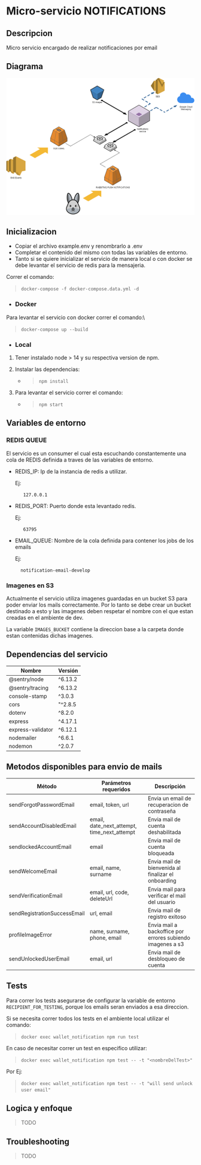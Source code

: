 # Micro-servicio NOTIFICATIONS

## Descripcion

Micro servicio encargado de realizar notificaciones por email

## Diagrama

![Diagrama](./.assets/notifications.drawio.png)

## Inicializacion

* Copiar el archivo example.env y renombrarlo a .env<br>
* Completar el contenido del mismo con todas las variables de entorno.<br>
* Tanto si se quiere inicializar el servicio de manera local o con docker se debe levantar el servicio de redis para la mensajeria.

Correr el comando:
> `docker-compose -f docker-compose.data.yml -d`


* ### Docker
Para levantar el servicio con docker correr el comando:\
> `docker-compose up --build`

* ### Local
1) Tener instalado node > 14 y su respectiva version de npm.
2) Instalar las dependencias:
    - > `npm install`
3) Para levantar el servicio correr el comando:

    - > `npm start`

## Variables de entorno

### REDIS QUEUE

El servicio es un consumer el cual esta escuchando constantemente una cola de REDIS definida a traves de las variables de entorno.

* REDIS_IP: Ip de la instancia de redis a utilizar.

    Ej:
        
         127.0.0.1

* REDIS_PORT: Puerto donde esta levantado redis.

    Ej:
    
         63795

* EMAIL_QUEUE: Nombre de la cola definida para contener los jobs de los emails

    Ej:
       
        notification-email-develop
### Imagenes en S3

Actualmente el servicio utiliza imagenes guardadas en un bucket S3 para poder enviar los mails correctamente.
Por lo tanto se debe crear un bucket destinado a esto y las imagenes deben respetar el nombre con el que estan creadas en el ambiente de dev.

La variable `IMAGES_BUCKET` contiene la direccion base a la carpeta donde estan contenidas dichas imagenes.

## Dependencias del servicio

| Nombre |Versión |
| ------------ | ------------ |
|@sentry/node |  ^6.13.2 |
|@sentry/tracing | ^6.13.2 |
|console-stamp | ^3.0.3 |
|cors | "^2.8.5 |
|dotenv | ^8.2.0 |
|express | ^4.17.1 |
|express-validator | ^6.12.1 |
|nodemailer | ^6.6.1 |
|nodemon | ^2.0.7 |

## Metodos disponibles para envio de mails
|Método|Parámetros requeridos | Descripción |
| ------------ | ------------ |------------ |
|sendForgotPasswordEmail | email, token, url | Envia un email de recuperacion de contraseña |
|sendAccountDisabledEmail | email, date_next_attempt, time_next_attempt | Envia mail de cuenta deshabilitada |
|sendlockedAccountEmail | email | Envia mail de cuenta bloqueada |
|sendWelcomeEmail | email, name, surname | Envia mail de bienvenida al finalizar el onboarding |
|sendVerificationEmail | email, url, code, deleteUrl | Envia mail para verificar el mail del usuario |
|sendRegistrationSuccessEmail | url, email | Envia mail de registro exitoso |
|profileImageError | name, surname, phone, email | Envia mail a backoffice por errores subiendo imagenes a s3 |
|sendUnlockedUserEmail | email, url | Envia mail de desbloqueo de cuenta |

## Tests

Para correr los tests asegurarse de configurar la variable de entorno `RECIPIENT_FOR_TESTING`, porque los emails seran enviados a esa direccion.

Si se necesita correr todos los tests en el ambiente local utilizar el comando:

> `docker exec wallet_notification npm run test`

En caso de necesitar correr un test en especifico utilizar:

> `docker exec wallet_notification npm test -- -t "<nombreDelTest>"`

Por Ej:
> `docker exec wallet_notification npm test -- -t "will send unlock user email"`

## Logica y enfoque
>TODO

## Troubleshooting
>TODO



